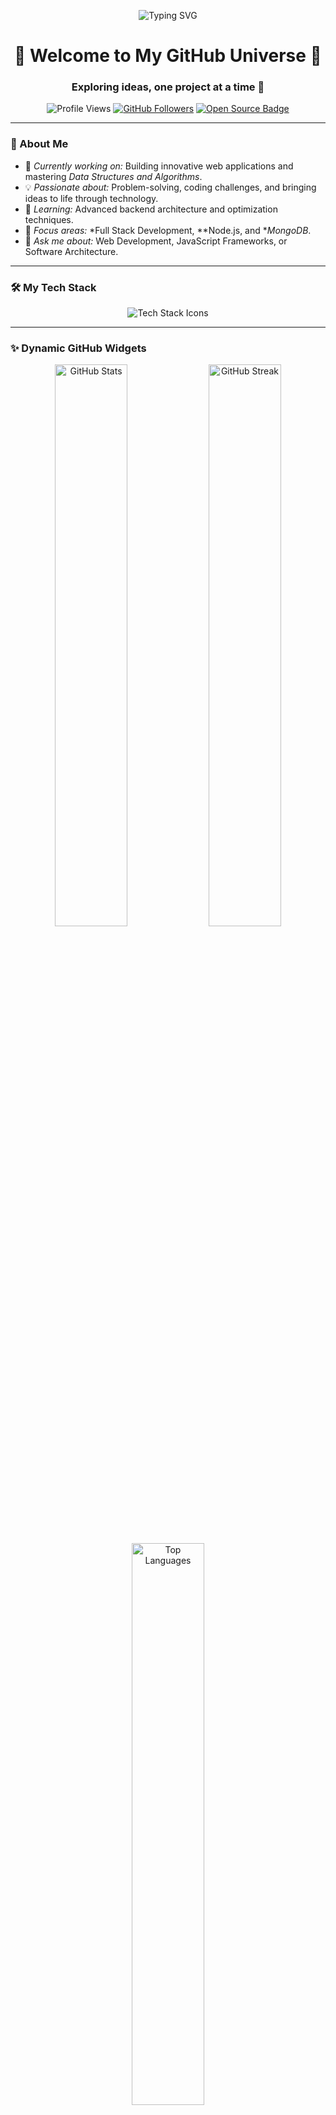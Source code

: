 <p align="center">
  <img src="https://readme-typing-svg.demolab.com?font=Fira+Code&size=24&duration=4000&pause=500&color=F77B00&width=435&lines=Hey+there!+I'm+Avinash Jha;Full+Stack+Developer+%7C+Problem+Solver;Welcome+to+My+Coding+World!+%F0%9F%9A%80" alt="Typing SVG" />
</p>

<h1 align="center">🌟 Welcome to My GitHub Universe 🌟</h1>
<h3 align="center">Exploring ideas, one project at a time 🚀</h3>

<p align="center">
  <img src="https://komarev.com/ghpvc/?username=Avinash2912&label=Profile%20Views&color=brightgreen&style=flat-square" alt="Profile Views"/> 
  <a href="https://github.com/Avinash2912?tab=followers"><img src="https://img.shields.io/github/followers/sachiinn05?label=Followers&style=social" alt="GitHub Followers"></a>
  <a href="https://github.com/Avinash2912?tab=repositories"><img src="https://badges.frapsoft.com/os/v1/open-source.svg?v=103" alt="Open Source Badge"></a>
</p>

---

### 🎯 About Me
- 🔭 *Currently working on:* Building innovative web applications and mastering *Data Structures and Algorithms*.
- 💡 *Passionate about:* Problem-solving, coding challenges, and bringing ideas to life through technology.
- 🌱 *Learning:* Advanced backend architecture and optimization techniques.
- 🎯 *Focus areas:* *Full Stack Development, **Node.js, and **MongoDB*.
- 💬 *Ask me about:* Web Development, JavaScript Frameworks, or Software Architecture.

---

### 🛠️ My Tech Stack
<div align="center">
  <img src="https://skillicons.dev/icons?i=html,css,js,nodejs,express,mongodb,postman,git,github,react,bootstrap" alt="Tech Stack Icons" />
</div>

---



### ✨ Dynamic GitHub Widgets
<p align="center">
  <img src="https://github-readme-stats.vercel.app/api?username=Avinash2912&show_icons=true&theme=tokyonight&hide_border=true" alt="GitHub Stats" width="48%"/>
  <img src="https://github-readme-streak-stats.herokuapp.com/?user=Avinash2912&theme=tokyonight&hide_border=true" alt="GitHub Streak" width="48%"/>
</p>

<p align="center">
  <img src="https://github-readme-stats.vercel.app/api/top-langs/?username=Avinash2912&layout=compact&theme=tokyonight&hide_border=true" alt="Top Languages" width="48%"/>
</p>

-

### 🌍 Connect with Me
<p align="center">
  <a href="mailto:avinashjha832@gmail.com"><img src="https://img.shields.io/badge/-Gmail-D14836?style=for-the-badge&logo=gmail&logoColor=white" alt="Email"/></a>
  <a href="mailto:avinashjha19@outlook.com"><img src="https://img.shields.io/badge/-Outlook-0078D4?style=for-the-badge&logo=microsoft-outlook&logoColor=white" alt="Email"/></a>
  <a href="https://www.linkedin.com/in/avinash-jha-46b969167/"><img src="https://img.shields.io/badge/-LinkedIn-0077B5?style=for-the-badge&logo=linkedin&logoColor=white" alt="LinkedIn"/></a>
  <a href="https://github.com/Avinash2912"><img src="https://img.shields.io/badge/-GitHub-181717?style=for-the-badge&logo=github&logoColor=white" alt="GitHub"/></a>
  <a href="https://leetcode.com/u/Avinash_1912/"><img src="https://img.shields.io/badge/-LeetCode-FFA116?style=for-the-badge&logo=leetcode&logoColor=white" alt="LeetCode"/></a>
 
</p>

---

### 🧙 Fun Facts
- 💡 The best way to predict the future is to create it. 
- 🐱‍💻 *Favorite Debugging Line:* console.log('It’s working...or is it? 🤔')

---

### 🎉 Let’s Build Something Great Together
> “Code is like humour. When you have to explain it, it’s bad.”

Feel free to connect or explore my projects. Let’s innovate and create impactful solutions!
